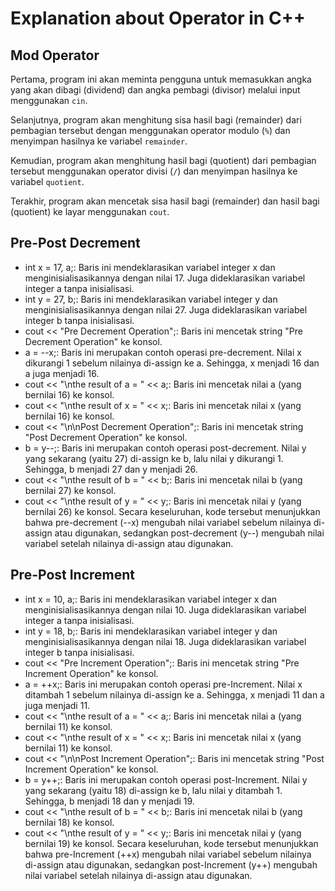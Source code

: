 # Explanation about Operator in C++

## Mod Operator

Pertama, program ini akan meminta pengguna untuk memasukkan angka yang akan dibagi (dividend) dan angka pembagi (divisor) melalui input menggunakan `cin`.

Selanjutnya, program akan menghitung sisa hasil bagi (remainder) dari pembagian tersebut dengan menggunakan operator modulo (`%`) dan menyimpan hasilnya ke variabel `remainder`.

Kemudian, program akan menghitung hasil bagi (quotient) dari pembagian tersebut menggunakan operator divisi (`/`) dan menyimpan hasilnya ke variabel `quotient`.

Terakhir, program akan mencetak sisa hasil bagi (remainder) dan hasil bagi (quotient) ke layar menggunakan `cout`.

## Pre-Post Decrement

- int x = 17, a;: Baris ini mendeklarasikan variabel integer x dan menginisialisasikannya dengan nilai 17. Juga dideklarasikan variabel integer a tanpa inisialisasi.
- int y = 27, b;: Baris ini mendeklarasikan variabel integer y dan menginisialisasikannya dengan nilai 27. Juga dideklarasikan variabel integer b tanpa inisialisasi.
- cout << "Pre Decrement Operation";: Baris ini mencetak string "Pre Decrement Operation" ke konsol.
- a = --x;: Baris ini merupakan contoh operasi pre-decrement. Nilai x dikurangi 1 sebelum nilainya di-assign ke a. Sehingga, x menjadi 16 dan a juga menjadi 16.
- cout << "\nthe result of a = " << a;: Baris ini mencetak nilai a (yang bernilai 16) ke konsol.
- cout << "\nthe result of x = " << x;: Baris ini mencetak nilai x (yang bernilai 16) ke konsol.
- cout << "\n\nPost Decrement Operation";: Baris ini mencetak string "Post Decrement Operation" ke konsol.
- b = y--;: Baris ini merupakan contoh operasi post-decrement. Nilai y yang sekarang (yaitu 27) di-assign ke b, lalu nilai y dikurangi 1. Sehingga, b menjadi 27 dan y menjadi 26.
- cout << "\nthe result of b = " << b;: Baris ini mencetak nilai b (yang bernilai 27) ke konsol.
- cout << "\nthe result of y = " << y;: Baris ini mencetak nilai y (yang bernilai 26) ke konsol.
Secara keseluruhan, kode tersebut menunjukkan bahwa pre-decrement (--x) mengubah nilai variabel sebelum nilainya di-assign atau digunakan, sedangkan post-decrement (y--) mengubah nilai variabel setelah nilainya di-assign atau digunakan.

## Pre-Post Increment

- int x = 10, a;: Baris ini mendeklarasikan variabel integer x dan menginisialisasikannya dengan nilai 10. Juga dideklarasikan variabel integer a tanpa inisialisasi.
- int y = 18, b;: Baris ini mendeklarasikan variabel integer y dan menginisialisasikannya dengan nilai 18. Juga dideklarasikan variabel integer b tanpa inisialisasi.
- cout << "Pre Increment Operation";: Baris ini mencetak string "Pre Increment Operation" ke konsol.
- a = ++x;: Baris ini merupakan contoh operasi pre-Increment. Nilai x ditambah 1 sebelum nilainya di-assign ke a. Sehingga, x menjadi 11 dan a juga menjadi 11.
- cout << "\nthe result of a = " << a;: Baris ini mencetak nilai a (yang bernilai 11) ke konsol.
- cout << "\nthe result of x = " << x;: Baris ini mencetak nilai x (yang bernilai 11) ke konsol.
- cout << "\n\nPost Increment Operation";: Baris ini mencetak string "Post Increment Operation" ke konsol.
- b = y++;: Baris ini merupakan contoh operasi post-Increment. Nilai y yang sekarang (yaitu 18) di-assign ke b, lalu nilai y ditambah 1. Sehingga, b menjadi 18 dan y menjadi 19.
- cout << "\nthe result of b = " << b;: Baris ini mencetak nilai b (yang bernilai 18) ke konsol.
- cout << "\nthe result of y = " << y;: Baris ini mencetak nilai y (yang bernilai 19) ke konsol.
Secara keseluruhan, kode tersebut menunjukkan bahwa pre-Increment (++x) mengubah nilai variabel sebelum nilainya di-assign atau digunakan, sedangkan post-Increment (y++) mengubah nilai variabel setelah nilainya di-assign atau digunakan.
